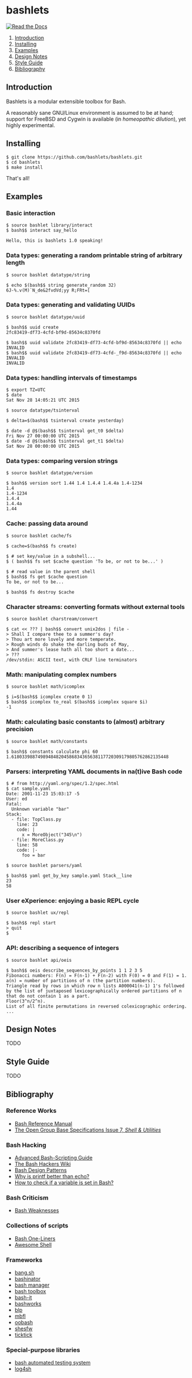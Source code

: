 # bashlets

[![Read the Docs](https://readthedocs.org/projects/bashlets/badge/?version=latest)](http://bashlets.readthedocs.io/en/latest/?badge=latest)

1. [Introduction](#introduction)
1. [Installing](#installing)
3. [Examples](#examples)
4. [Design Notes](#design-notes)
5. [Style Guide](#style-guide)
6. [Bibliography](#bibliography)


## Introduction

Bashlets is a modular extensible toolbox for Bash.

A reasonably sane GNU/Linux environment is assumed to be at hand; support for FreeBSD and Cygwin is available (in _homeopathic dilution_), yet highly experimental.


## Installing

	$ git clone https://github.com/bashlets/bashlets.git
	$ cd bashlets
	$ make install

That's all!


## Examples

### Basic interaction

	$ source bashlet library/interact
	$ bash$$ interact say_hello
	
	Hello, this is bashlets 1.0 speaking!


### Data types: generating a random printable string of arbitrary length

	$ source bashlet datatype/string

	$ echo $(bash$$ string generate_random 32)
	6J-%.v(M)`N_de&2fvdVd;yy R;FRt=[

### Data types: generating and validating UUIDs

	$ source bashlet datatype/uuid

	$ bash$$ uuid create
	2fc83419-df73-4cfd-bf9d-85634c8370fd

	$ bash$$ uuid validate 2fc83419-df73-4cfd-bf9d-85634c8370fd || echo INVALID
	$ bash$$ uuid validate 2fc83419-df73-4cfd-_f9d-85634c8370fd || echo INVALID
	INVALID

### Data types: handling intervals of timestamps

	$ export TZ=UTC
	$ date
	Sat Nov 28 14:05:21 UTC 2015

	$ source datatype/tsinterval

	$ delta=$(bash$$ tsinterval create yesterday)

	$ date -d @$(bash$$ tsinterval get_t0 $delta)
	Fri Nov 27 00:00:00 UTC 2015
	$ date -d @$(bash$$ tsinterval get_t1 $delta)
	Sat Nov 28 00:00:00 UTC 2015

### Data types: comparing version strings

	$ source bashlet datatype/version

	$ bash$$ version sort 1.44 1.4 1.4.4 1.4.4a 1.4-1234
	1.4
	1.4-1234
	1.4.4
	1.4.4a
	1.44

### Cache: passing data around

	$ source bashlet cache/fs

	$ cache=$(bash$$ fs create)

	$ # set key/value in a subshell...
	$ ( bash$$ fs set $cache question 'To be, or not to be...' )

	$ # read value in the parent shell
	$ bash$$ fs get $cache question
	To be, or not to be...

	$ bash$$ fs destroy $cache

### Character streams: converting formats without external tools

	$ source bashlet charstream/convert

	$ cat << ??? | bash$$ convert unix2dos | file -
	> Shall I compare thee to a summer's day?
	> Thou art more lovely and more temperate.
	> Rough winds do shake the darling buds of May,
	> And summer's lease hath all too short a date...
	> ???
	/dev/stdin: ASCII text, with CRLF line terminators

### Math: manipulating complex numbers

	$ source bashlet math/icomplex

	$ i=$(bash$$ icomplex create 0 1)
	$ bash$$ icomplex to_real $(bash$$ icomplex square $i)
	-1

### Math: calculating basic constants to (almost) arbitrary precision

	$ source bashlet math/constants

	$ bash$$ constants calculate phi 60
	1.618033988749894848204586834365638117720309179805762862135448

### Parsers: interpreting YAML documents in na(t)ive Bash code

	$ # from http://yaml.org/spec/1.2/spec.html
	$ cat sample.yaml
	Date: 2001-11-23 15:03:17 -5
	User: ed
	Fatal:
	  Unknown variable "bar"
	Stack:
	  - file: TopClass.py
	    line: 23
	    code: |
	      x = MoreObject("345\n")
	  - file: MoreClass.py
	    line: 58
	    code: |-
	      foo = bar

	$ source bashlet parsers/yaml

	$ bash$$ yaml get_by_key sample.yaml Stack__line
	23
	58

### User eXperience: enjoying a basic REPL cycle

	$ source bashlet ux/repl

	$ bash$$ repl start
	> quit
	$

### API: describing a sequence of integers

	$ source bashlet api/oeis

	$ bash$$ oeis describe_sequences_by_points 1 1 2 3 5
	Fibonacci numbers: F(n) = F(n-1) + F(n-2) with F(0) = 0 and F(1) = 1.
	a(n) = number of partitions of n (the partition numbers).
	Triangle read by rows in which row n lists A000041(n-1) 1's followed by the list of juxtaposed lexicographically ordered partitions of n that do not contain 1 as a part.
	Floor(3^n/2^n).
	List of all finite permutations in reversed colexicographic ordering.
	...


## Design Notes

TODO


## Style Guide

TODO


## Bibliography

### Reference Works

- [Bash Reference Manual](https://www.gnu.org/software/bash/manual/bash.html)
- [The Open Group Base Specifications Issue 7, _Shell & Utilities_](http://pubs.opengroup.org/onlinepubs/9699919799/utilities/contents.html)

### Bash Hacking

- [Advanced Bash-Scripting Guide](http://www.tldp.org/LDP/abs/html/index.html)
- [The Bash Hackers Wiki](http://wiki.bash-hackers.org/)
- [Bash Design Patterns](http://stackoverflow.com/questions/78497/design-patterns-or-best-practices-for-shell-scripts)
- [Why is printf better than echo?](http://unix.stackexchange.com/questions/65803/why-is-printf-better-than-echo)
- [How to check if a variable is set in Bash?](http://stackoverflow.com/questions/3601515/how-to-check-if-a-variable-is-set-in-bash)

### Bash Criticism

- [Bash Weaknesses](http://mywiki.wooledge.org/BashWeaknesses)

### Collections of scripts

- [Bash One-Liners](http://bashoneliners.com/)
- [Awesome Shell](https://github.com/alebcay/awesome-shell)

### Frameworks

- [bang.sh](https://github.com/bashlets/bangsh)
- [bashinator](https://github.com/wschlich/bashinator)
- [bash manager](https://github.com/lingtalfi/bashmanager)
- [bash toolbox](https://github.com/hallison/bash-toolbox)
- [bash-it](https://github.com/Bash-it/bash-it)
- [bashworks](https://github.com/jpic/bashworks)
- [blp](https://github.com/mikelking/blp)
- [mbfl](https://github.com/marcomaggi/mbfl)
- [oobash](https://github.com/domachine/oobash)
- [shesfw](https://code.google.com/archive/p/shesfw/)
- [ticktick](https://github.com/kristopolous/TickTick)

### Special-purpose libraries

- [bash automated testing system](https://github.com/sstephenson/bats)
- [log4sh](https://sites.google.com/a/forestent.com/projects/log4sh)
